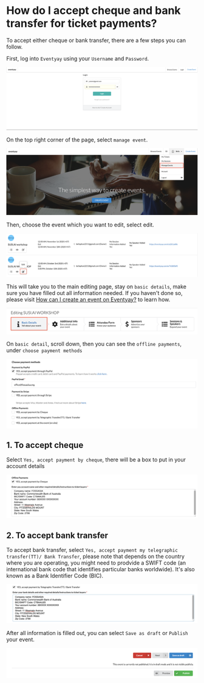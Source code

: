 # How do I accept cheque and bank transfer for ticket payments?


To accept either cheque or bank transfer, there are a few steps you can follow.

First, log into `Eventyay` using your `Username` and `Password`. 

![Cheque and bank transfer](/images/Log-in-page.png)

On the top right corner of the page, select `manage event`.

![Cheque and bank transfer](/images/Manage-events-bar.png)

Then, choose the event which you want to edit, select edit. 

![Cheque and bank transfer](/images//How-do-I-accept-cheque-and-bank-transfer-for-ticket-payments-3.png)

This will take you to the main editing page, stay on `basic details`, make sure you have filled out all information needed. If you haven't done so, please visit [How can I create an event on Eventyay?](http://support.eventyay.com/event-setup/How-can-I-create-an-event.html) to learn how. 

![Cheque and bank transfer](/images/How-do-I-accept-cheque-and-bank-transfer-for-ticket-payments-4.png)

On `basic detail`, scroll down, then you can see the `offline payments`, under `choose payment methods`

![Cheque and bank transfer](/images/How-do-I-accept-cheque-and-bank-transfer-for-ticket-payments-5.png)

## 1. To accept cheque
Select `Yes, accept payment by cheque`, there will be a box to put in your account details 

![Cheque and bank transfer](/images/How-do-I-accept-cheque-and-bank-transfer-for-ticket-payments-6.png)

## 2. To accept bank transfer
To accept bank transfer, select `Yes, accept payment my telegraphic transfer(TT)/ Bank Transfer`, please note that depends on the country where you are operating, you might need to prodvide a SWIFT code (an international bank code that identifies particular banks worldwide). It's also known as a Bank Identifier Code (BIC). 

![Cheque and bank transfer](/images/How-do-I-accept-cheque-and-bank-transfer-for-ticket-payments-7.png)

After all information is filled out, you can select `Save as draft` or `Publish` your event. 

![Cheque and bank transfer](/images/How-do-I-accept-cheque-and-bank-transfer-for-ticket-payments-8.png)
